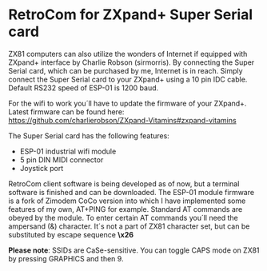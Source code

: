 # RetroCom for ZXpand+ Super Serial card

ZX81 computers can also utilize the wonders of Internet if equipped with ZXpand+ interface by Charlie Robson (sirmorris).
By connecting the Super Serial card, which can be purchased by me, Internet is in reach. Simply connect the Super Serial card to your ZXpand+ using a 10 pin IDC cable. Default RS232 speed of ESP-01 is 1200 baud.

For the wifi to work you´ll have to update the firmware of your ZXpand+. Latest firmware can be found here: https://github.com/charlierobson/ZXpand-Vitamins#zxpand-vitamins 

The Super Serial card has the following features:
* ESP-01 industrial wifi module
* 5 pin DIN MIDI connector
* Joystick port

RetroCom client software is being developed as of now, but a terminal software is finished and can be downloaded. The ESP-01 module firmware is a fork of Zimodem CoCo version into which I have implemented some features of my own, AT+PING for example. Standard AT commands are obeyed by the module. To enter certain AT commands you´ll need the ampersand (&) character. It´s not a part of ZX81 character set, but can be substituted by escape sequence **\x26**

**Please note**: SSIDs are CaSe-sensitive. You can toggle CAPS mode on ZX81 by pressing GRAPHICS and then 9.
